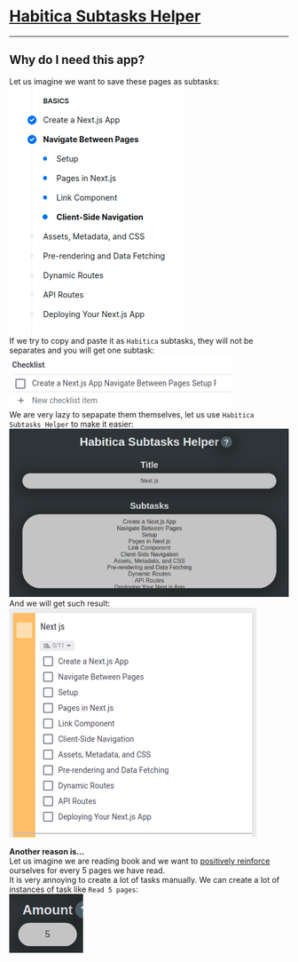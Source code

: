 # [Habitica Subtasks Helper](https://freephoenix888.github.io/Habitica-Subtasks-Helper/) #

---

## Why do I need this app? ##
Let us imagine we want to save these pages as subtasks:  
![Next js bacics subtasks](https://raw.githubusercontent.com/FreePhoenix888/Habitica-Subtasks-Helper/main/readme_assets/next_js_basics_subtasks.png)  
If we try to copy and paste it as `Habitica` subtasks, they will not be separates and you will get one subtask:  
![Pasted subtasks in habitica](https://raw.githubusercontent.com/FreePhoenix888/Habitica-Subtasks-Helper/main/readme_assets/habitica_pasted_subtasks.png)  
We are very lazy to sepapate them themselves, let us use `Habitica Subtasks Helper` to make it easier:  
![Pasted subtasks in Habitica Subtasks Helper](https://raw.githubusercontent.com/FreePhoenix888/Habitica-Subtasks-Helper/main/readme_assets/example_with_next_js_subtasks_in_habitica_subtasks_helper.png)  
And we will get such result:  
![Result](https://raw.githubusercontent.com/FreePhoenix888/Habitica-Subtasks-Helper/main/readme_assets/result.png)  

**Another reason is...**  
Let us imagine we are reading book and we want to [positively reinforce](https://en.wikipedia.org/wiki/Reinforcement) ourselves for every 5 pages we have read.  
It is very annoying to create a lot of tasks manually. We can create a lot of instances of task like `Read 5 pages`:  
![Amount input](https://raw.githubusercontent.com/FreePhoenix888/Habitica-Subtasks-Helper/main/readme_assets/amount.png)